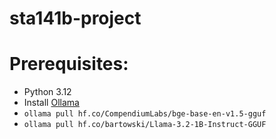 # sta141b-project
# Prerequisites:
* Python 3.12
* Install [Ollama](https://ollama.com/)
* `ollama pull hf.co/CompendiumLabs/bge-base-en-v1.5-gguf`
* `ollama pull hf.co/bartowski/Llama-3.2-1B-Instruct-GGUF`